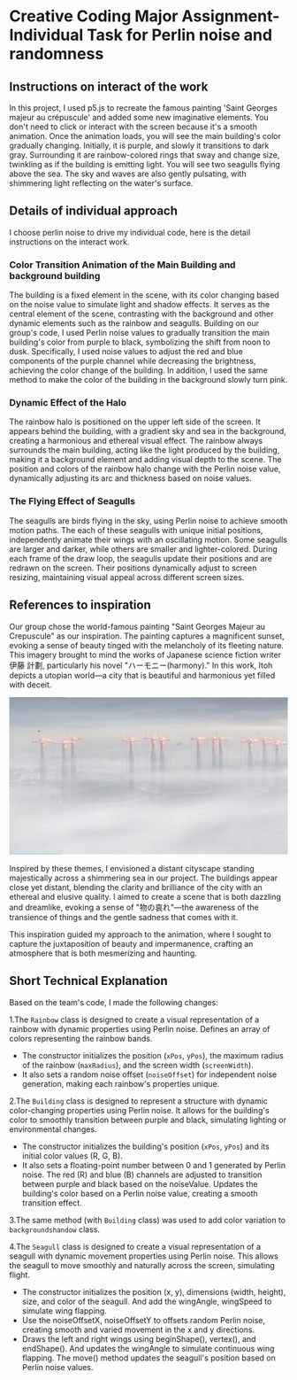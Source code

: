 # Creative Coding Major Assignment-Individual Task for Perlin noise and randomness

## Instructions on interact of the work
In this project, I used p5.js to recreate the famous painting 'Saint Georges majeur au crépuscule' and added some new imaginative elements. You don't need to click or interact with the screen because it's a smooth animation. Once the animation loads, you will see the main building's color gradually changing. Initially, it is purple, and slowly it transitions to dark gray. Surrounding it are rainbow-colored rings that sway and change size, twinkling as if the building is emitting light. You will see two seagulls flying above the sea. The sky and waves are also gently pulsating, with shimmering light reflecting on the water's surface.

## Details of individual approach
I choose perlin noise to drive my individual code, here is the detail instructions on the interact work.
### Color Transition Animation of the Main Building and background building
The building is a fixed element in the scene, with its color changing based on the noise value to simulate light and shadow effects. It serves as the central element of the scene, contrasting with the background and other dynamic elements such as the rainbow and seagulls.
Building on our group's code, I used Perlin noise values to gradually transition the main building's color from purple to black, symbolizing the shift from noon to dusk. Specifically, I used noise values to adjust the red and blue components of the purple channel while decreasing the brightness, achieving the color change of the building.
In addition, I used the same method to make the color of the building in the background slowly turn pink.

### Dynamic Effect of the Halo
The rainbow halo is positioned on the upper left side of the screen. It appears behind the building, with a gradient sky and sea in the background, creating a harmonious and ethereal visual effect. The rainbow always surrounds the main building, acting like the light produced by the building, making it a background element and adding visual depth to the scene.
The position and colors of the rainbow halo change with the Perlin noise value, dynamically adjusting its arc and thickness based on noise values.

### The Flying Effect of Seagulls
The seagulls are birds flying in the sky, using Perlin noise to achieve smooth motion paths. The each of these seagulls with unique initial positions, independently animate their wings with an oscillating motion. Some seagulls are larger and darker, while others are smaller and lighter-colored.
During each frame of the draw loop, the seagulls update their positions and are redrawn on the screen. Their positions dynamically adjust to screen resizing, maintaining visual appeal across different screen sizes.

## References to inspiration
Our group chose the world-famous painting "Saint Georges Majeur au Crepuscule" as our inspiration.    The painting captures a magnificent sunset, evoking a sense of beauty tinged with the melancholy of its fleeting nature.    This imagery brought to mind the works of Japanese science fiction writer 伊藤 計劃, particularly his novel "ハーモニー(harmony)."    In this work, Itoh depicts a utopian world—a city that is beautiful and harmonious yet filled with deceit.

![An image of harmony_](readmeImages/harmony_.png)

Inspired by these themes, I envisioned a distant cityscape standing majestically across a shimmering sea in our project.    The buildings appear close yet distant, blending the clarity and brilliance of the city with an ethereal and elusive quality.    I aimed to create a scene that is both dazzling and dreamlike, evoking a sense of "物の哀れ"—the awareness of the transience of things and the gentle sadness that comes with it.

This inspiration guided my approach to the animation, where I sought to capture the juxtaposition of beauty and impermanence, crafting an atmosphere that is both mesmerizing and haunting.

 ## Short Technical Explanation
 Based on the team's code, I made the following changes:

1.The `Rainbow` class is designed to create a visual representation of a rainbow with dynamic properties using Perlin noise. Defines an array of colors representing the rainbow bands.
- The constructor initializes the position (`xPos`, `yPos`), the maximum radius of the rainbow (`maxRadius`), and the screen width (`screenWidth`).
- It also sets a random noise offset (`noiseOffset`) for independent noise generation, making each rainbow's properties unique.

2.The `Building` class is designed to represent a structure with dynamic color-changing properties using Perlin noise.  It allows for the building's color to smoothly transition between purple and black, simulating lighting or environmental changes.
- The constructor initializes the building's position (`xPos`, `yPos`) and its initial color values (R, G, B).
- It also sets a floating-point number between 0 and 1 generated by Perlin noise.
The red (R) and blue (B) channels are adjusted to transition between purple and black based on the noiseValue. Updates the building's color based on a Perlin noise value, creating a smooth transition effect.

3.The same method (with `Building` class) was used to add color variation to `backgroundshandow` class.

4.The `Seagull` class is designed to create a visual representation of a seagull with dynamic movement properties using Perlin noise.  This allows the seagull to move smoothly and naturally across the screen, simulating flight.

- The constructor initializes the position (x, y), dimensions (width, height), size, and color of the seagull. And add the wingAngle, wingSpeed to simulate wing flapping.
- Use the noiseOffsetX, noiseOffsetY to offsets random Perlin noise, creating smooth and varied movement in the x and y directions.
- Draws the left and right wings using beginShape(), vertex(), and endShape().  And updates the wingAngle to simulate continuous wing flapping. The move() method updates the seagull's position based on Perlin noise values.